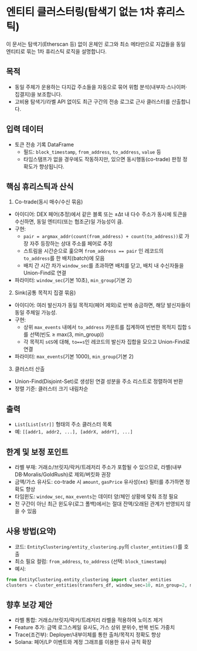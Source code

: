 # 엔티티 클러스터링(탐색기 없는 1차 휴리스틱)

이 문서는 탐색기(Etherscan 등) 없이 온체인 로그와 최소 메타만으로 지갑들을 동일 엔티티로 묶는 1차 휴리스틱 로직을 설명합니다.

## 목적
- 동일 주체가 운용하는 다지갑 주소들을 자동으로 묶어 위험 분석(내부자·스나이퍼·집결지)을 보조합니다.
- 고비용 탐색기/라벨 API 없이도 최근 구간의 전송 로그로 근사 클러스터를 산출합니다.

## 입력 데이터
- 토큰 전송 기록 DataFrame
  - 필드: `block_timestamp`, `from_address`, `to_address`, `value` 등
  - 타임스탬프가 없을 경우에도 작동하지만, 있으면 동시행동(co-trade) 판정 정확도가 향상됩니다.

## 핵심 휴리스틱과 산식
1) Co-trade(동시 매수/수신 묶음)
- 아이디어: DEX 페어(추정)에서 같은 블록 또는 ±Δt 내 다수 주소가 동시에 토큰을 수신하면, 동일 엔티티(또는 협조군)일 가능성이 큼.
- 구현:
  - `pair = argmax_addr(count(from_address) + count(to_address))`로 가장 자주 등장하는 상대 주소를 페어로 추정
  - 스트림을 시간순으로 훑으며 `from_address == pair` 인 레코드의 `to_address`를 한 배치(batch)에 모음
  - 배치 간 시간 차가 `window_sec`를 초과하면 배치를 닫고, 배치 내 수신자들을 Union-Find로 연결
- 파라미터: `window_sec`(기본 10초), `min_group`(기본 2)

2) Sink(공통 목적지 집결 묶음)
- 아이디어: 여러 발신자가 동일 목적지(페어 제외)로 반복 송금하면, 해당 발신자들이 동일 주체일 가능성.
- 구현:
  - 상위 `max_events` 내에서 `to_address` 카운트를 집계하여 빈번한 목적지 집합 `S`를 선택(빈도 ≥ max(3, min_group))
  - 각 목적지 `s∈S`에 대해, `to==s`인 레코드의 발신자 집합을 모으고 Union-Find로 연결
- 파라미터: `max_events`(기본 1000), `min_group`(기본 2)

3) 클러스터 산출
- Union-Find(Disjoint-Set)로 생성된 연결 성분을 주소 리스트로 정렬하여 반환
- 정렬 기준: 클러스터 크기 내림차순

## 출력
- `List[List[str]]` 형태의 주소 클러스터 목록
- 예: `[[addr1, addr2, ...], [addrX, addrY], ...]`

## 한계 및 보정 포인트
- 라벨 부재: 거래소/브릿지/락커/트레저리 주소가 포함될 수 있으므로, 라벨(내부 DB·Moralis/GoldRush)로 제외/버킷화 권장
- 금액/가스 유사도: co-trade 시 `amount`, `gasPrice` 유사성(±ε) 필터를 추가하면 정확도 향상
- 타임윈도: `window_sec`, `max_events`는 데이터 양/체인 상황에 맞춰 조정 필요
- 전 구간이 아닌 최근 윈도우(로그 폴백)에서는 절대 잔액/오래된 관계가 반영되지 않을 수 있음

## 사용 방법(요약)
- 코드: `EntityClustering/entity_clustering.py`의 `cluster_entities()`를 호출
- 최소 필요 컬럼: `from_address`, `to_address` (선택: `block_timestamp`)
- 예시:
```python
from EntityClustering.entity_clustering import cluster_entities
clusters = cluster_entities(transfers_df, window_sec=10, min_group=2, max_events=1000)
```

## 향후 보강 제안
- 라벨 통합: 거래소/브릿지/락커/트레저리 라벨을 적용하여 노이즈 제거
- Feature 추가: 금액 로그스케일 유사도, 가스 상위 분위수, 반복 빈도 가중치
- Trace(조건부): Deployer/내부이체를 통한 출처/목적지 정확도 향상
- Solana: 페어/LP 이벤트와 계정 그래프를 이용한 유사 규칙 확장

